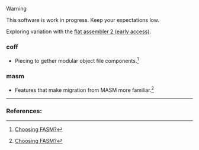 > [!WARNING]
> This software is work in progress. Keep your expectations low.

Exploring variation with the [flat assembler 2 (early access)](https://github.com/tgrysztar/fasm2).

### coff
* Piecing to gether modular object file components.[^1]

### masm
* Features that make migration from MASM more familiar.[^1]

----
### References:
[^1]: [Choosing FASM?](https://board.flatassembler.net/topic.php?t=23402)
